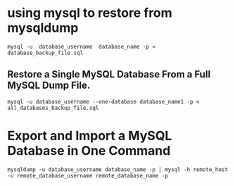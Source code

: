 # using mysql to restore from mysqldump

	mysql -u  database_username  database_name -p < database_backup_file.sql

## Restore a Single MySQL Database From a Full MySQL Dump File. 

	mysql -u database_username --one-database database_name1 -p < all_databases_backup_file.sql


# Export and Import a MySQL Database in One Command 

	mysqldump -u database_username database_name -p | mysql -h remote_host -u remote_database_username remote_database_name -p
